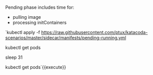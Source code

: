 Pending phase includes time for:

- pulling image
- processing initContainers

`kubectl apply -f https://raw.githubusercontent.com/ptux/katacoda-scenarios/master/sidecar/manifests/pending-running.yml

kubectl get pods

sleep 31

kubectl get pods`{{execute}}

